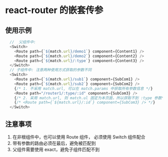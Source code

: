 # react-router 的嵌套传参

## 使用示例
```js
  //  父组件中:
  <Switch>
    <Route path={`${match.url}/demo1`} component={Content1} />
    <Route path={`${match.url}/demo2`} component={Content2} />
    <Route path={`${match.url}/:type`} component={Content3} />
  </Switch>
  // 子组件中: 注意两种使用方式获取的参数不同
  <Switch>
    <Route path={`${match.url}/sub1`} component={SubCom1} />
    <Route path={`${match.url}/sub2`} component={SubCom2} />
    {/* 1. 不采用 match.url, 可以在 match.params 中获取所有参数信息 */}
    <Route path="/router1/:type/:id" component={SubCom3} />
    {/* 2. 采用 match.url, 则 match.ul 固定为本页面，所以获取不到 :type 参数*/}
    {/* <Route path={`${match.url}/:id`} component={SubCom3} /> */}
  </Switch>

```

## 注意事项

1. 在非根组件中，也可以使用 Route 组件， 必须使用 Switch 组件配合
2. 带有参数的路由必须在最后，避免被匹配到
3. 父组件需要使用 exact，避免子组件匹配不到